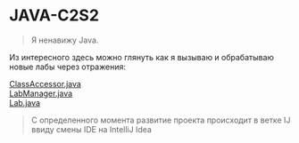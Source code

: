 # JAVA-C2S2
> Я ненавижу Java.

Из интересного здесь можно глянуть как я вызываю и обрабатываю новые лабы через отражения:

[ClassAccessor.java](https://github.com/aexra/JAVA-C2S2/blob/main/src/Core/ClassManagement/ClassAccessor.java)<br>
[LabManager.java](https://github.com/aexra/JAVA-C2S2/blob/main/src/Core/LabManagement/LabManager.java)<br>
[Lab.java](https://github.com/aexra/JAVA-C2S2/blob/main/src/Core/LabManagement/Lab.java)<br>

> С определенного момента развитие проекта происходит в ветке IJ ввиду смены IDE на IntelliJ Idea
